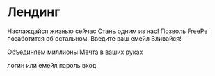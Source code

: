 # Лендинг

Наслаждайся жизнью сейчас
Стань одним из нас! Позволь FreePe позаботится об остальном.
Введите ваш емейл Вливайся!

Объединяем миллионы
Мечта в ваших руках

логин или емейл
пароль
вход